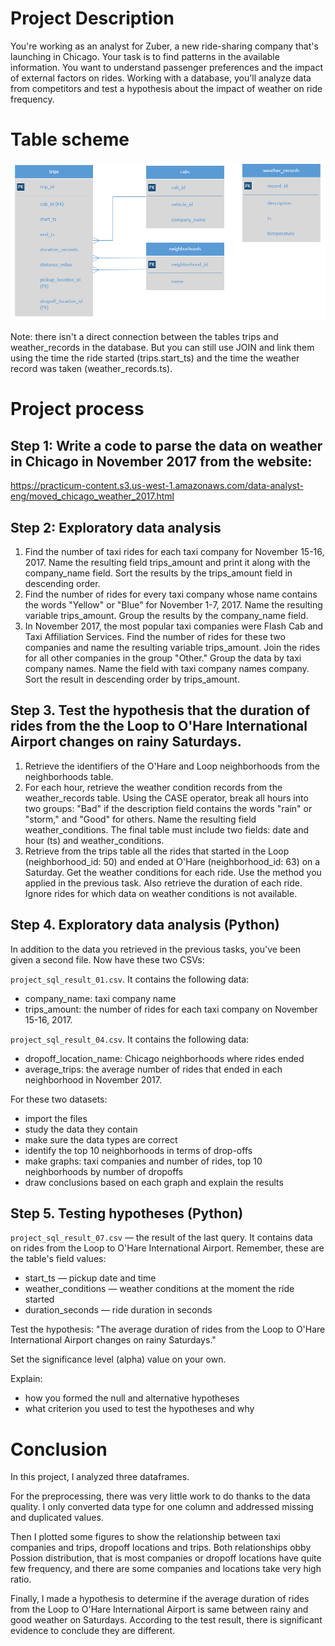 # Project Description

You're working as an analyst for Zuber, a new ride-sharing company that's launching in Chicago. Your task is to find patterns in the available information. You want to understand passenger preferences and the impact of external factors on rides.
Working with a database, you'll analyze data from competitors and test a hypothesis about the impact of weather on ride frequency.

# Table scheme
![img](https://github.com/stemgene/TripleTen_projects/blob/main/datasets/project6_db_scheme.png)

Note: there isn't a direct connection between the tables trips and weather_records in the database. But you can still use JOIN and link them using the time the ride started (trips.start_ts) and the time the weather record was taken (weather_records.ts).

# Project process

## Step 1: Write a code to parse the data on weather in Chicago in November 2017 from the website:

https://practicum-content.s3.us-west-1.amazonaws.com/data-analyst-eng/moved_chicago_weather_2017.html

## Step 2:  Exploratory data analysis

1. Find the number of taxi rides for each taxi company for November 15-16, 2017. Name the resulting field trips_amount and print it along with the company_name field. Sort the results by the trips_amount field in descending order.
2. Find the number of rides for every taxi company whose name contains the words "Yellow" or "Blue" for November 1-7, 2017. Name the resulting variable trips_amount. Group the results by the company_name field.
3. In November 2017, the most popular taxi companies were Flash Cab and Taxi Affiliation Services. Find the number of rides for these two companies and name the resulting variable trips_amount. Join the rides for all other companies in the group "Other." Group the data by taxi company names. Name the field with taxi company names company. Sort the result in descending order by trips_amount.

## Step 3. Test the hypothesis that the duration of rides from the the Loop to O'Hare International Airport changes on rainy Saturdays.

1. Retrieve the identifiers of the O'Hare and Loop neighborhoods from the neighborhoods table.
2. For each hour, retrieve the weather condition records from the weather_records table. Using the CASE operator, break all hours into two groups: "Bad" if the description field contains the words "rain" or "storm," and "Good" for others. Name the resulting field weather_conditions. The final table must include two fields: date and hour (ts) and weather_conditions.
3. Retrieve from the trips table all the rides that started in the Loop (neighborhood_id: 50) and ended at O'Hare (neighborhood_id: 63) on a Saturday. Get the weather conditions for each ride. Use the method you applied in the previous task. Also retrieve the duration of each ride. Ignore rides for which data on weather conditions is not available.

## Step 4. Exploratory data analysis (Python)

In addition to the data you retrieved in the previous tasks, you've been given a second file. Now have these two CSVs:

`project_sql_result_01.csv`. It contains the following data:

* company_name: taxi company name
* trips_amount: the number of rides for each taxi company on November 15-16, 2017.

`project_sql_result_04.csv`. It contains the following data:

* dropoff_location_name: Chicago neighborhoods where rides ended
* average_trips: the average number of rides that ended in each neighborhood in November 2017.

For these two datasets:
* import the files
* study the data they contain
* make sure the data types are correct
* identify the top 10 neighborhoods in terms of drop-offs
* make graphs: taxi companies and number of rides, top 10 neighborhoods by number of dropoffs
* draw conclusions based on each graph and explain the results

## Step 5. Testing hypotheses (Python)

`project_sql_result_07.csv` — the result of the last query. It contains data on rides from the Loop to O'Hare International Airport. Remember, these are the table's field values:
* start_ts — pickup date and time
* weather_conditions — weather conditions at the moment the ride started
* duration_seconds — ride duration in seconds

Test the hypothesis: "The average duration of rides from the Loop to O'Hare International Airport changes on rainy Saturdays."

Set the significance level (alpha) value on your own.

Explain:
* how you formed the null and alternative hypotheses
* what criterion you used to test the hypotheses and why

# Conclusion

In this project, I analyzed three dataframes.

For the preprocessing, there was very little work to do thanks to the data quality. I only converted data type for one column and addressed missing and duplicated values.

Then I plotted some figures to show the relationship between taxi companies and trips, dropoff locations and trips. Both relationships obby Possion distribution, that is most companies or dropoff locations have quite few frequency, and there are some companies and locations take very high ratio.

Finally, I made a hypothesis to determine if the average duration of rides from the Loop to O'Hare International Airport is same between rainy and good weather on Saturdays. According to the test result, there is significant evidence to conclude they are different.